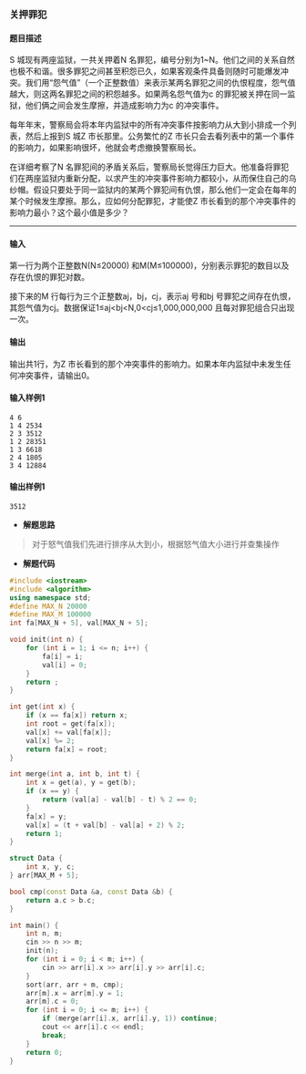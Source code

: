 ### 关押罪犯

#### 题目描述

 S 城现有两座监狱，一共关押着N 名罪犯，编号分别为1~N。他们之间的关系自然也极不和谐。很多罪犯之间甚至积怨已久，如果客观条件具备则随时可能爆发冲突。我们用“怨气值”（一个正整数值）来表示某两名罪犯之间的仇恨程度，怨气值越大，则这两名罪犯之间的积怨越多。如果两名怨气值为c 的罪犯被关押在同一监狱，他们俩之间会发生摩擦，并造成影响力为c 的冲突事件。

 每年年末，警察局会将本年内监狱中的所有冲突事件按影响力从大到小排成一个列表，然后上报到S 城Z 市长那里。公务繁忙的Z 市长只会去看列表中的第一个事件的影响力，如果影响很坏，他就会考虑撤换警察局长。

 在详细考察了N 名罪犯间的矛盾关系后，警察局长觉得压力巨大。他准备将罪犯们在两座监狱内重新分配，以求产生的冲突事件影响力都较小，从而保住自己的乌纱帽。假设只要处于同一监狱内的某两个罪犯间有仇恨，那么他们一定会在每年的某个时候发生摩擦。那么，应如何分配罪犯，才能使Z 市长看到的那个冲突事件的影响力最小？这个最小值是多少？

------

#### 输入

 第一行为两个正整数N(N≤20000) 和M(M≤100000)，分别表示罪犯的数目以及存在仇恨的罪犯对数。

 接下来的M 行每行为三个正整数aj，bj，cj，表示aj 号和bj 号罪犯之间存在仇恨，其怨气值为cj。数据保证1≤aj<bj<N,0<cj≤1,000,000,000 且每对罪犯组合只出现一次。

#### 输出

输出共1行，为Z 市长看到的那个冲突事件的影响力。如果本年内监狱中未发生任何冲突事件，请输出0。

#### 输入样例1

```
4 6
1 4 2534
2 3 3512
1 2 28351
1 3 6618
2 4 1805
3 4 12884
```

#### 输出样例1

```
3512
```

- **解题思路**

> 对于怒气值我们先进行排序从大到小，根据怒气值大小进行并查集操作

- **解题代码**

``` c++
#include <iostream>
#include <algorithm>
using namespace std;
#define MAX_N 20000
#define MAX_M 100000
int fa[MAX_N + 5], val[MAX_N + 5];

void init(int n) {
	for (int i = 1; i <= n; i++) {
		fa[i] = i;
		val[i] = 0;
	}
	return ;
}

int get(int x) {
	if (x == fa[x]) return x;
	int root = get(fa[x]);
	val[x] += val[fa[x]];
	val[x] %= 2;
	return fa[x] = root;
}

int merge(int a, int b, int t) {
	int x = get(a), y = get(b);
	if (x == y) {
		return (val[a] - val[b] - t) % 2 == 0;
	}
	fa[x] = y;
	val[x] = (t + val[b] - val[a] + 2) % 2;
	return 1;
}

struct Data {
	int x, y, c;
} arr[MAX_M + 5];

bool cmp(const Data &a, const Data &b) {
	return a.c > b.c; 
}

int main() {
	int n, m;
	cin >> n >> m;
	init(n);
	for (int i = 0; i < m; i++) {
		cin >> arr[i].x >> arr[i].y >> arr[i].c;
	}
	sort(arr, arr + m, cmp);
	arr[m].x = arr[m].y = 1;
	arr[m].c = 0;
	for (int i = 0; i <= m; i++) {
		if (merge(arr[i].x, arr[i].y, 1)) continue;
		cout << arr[i].c << endl;
		break;
	}
	return 0;
}

```

